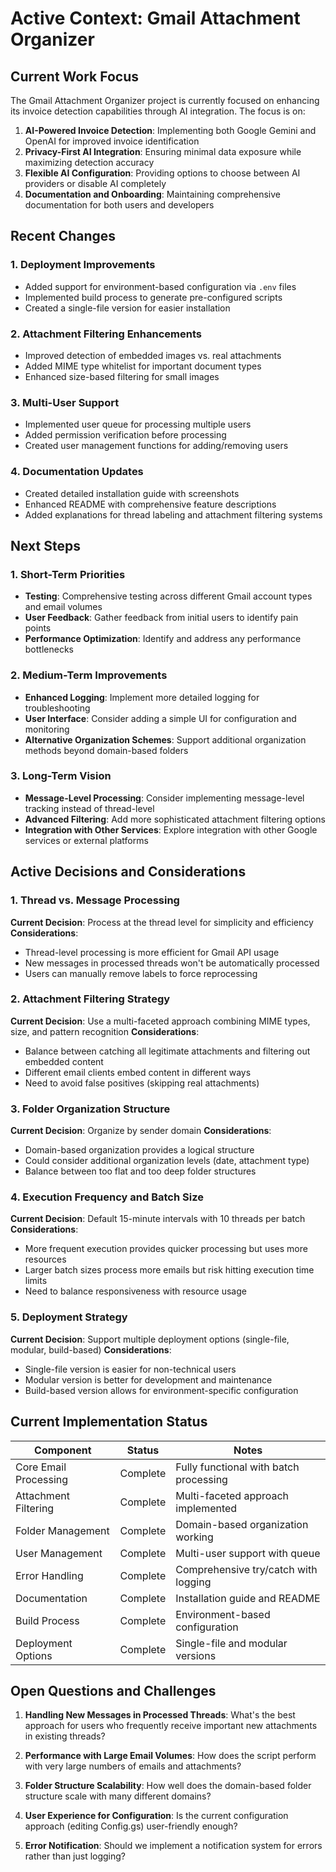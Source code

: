 # Active Context: Gmail Attachment Organizer

## Current Work Focus

The Gmail Attachment Organizer project is currently focused on enhancing its invoice detection capabilities through AI integration. The focus is on:

1. **AI-Powered Invoice Detection**: Implementing both Google Gemini and OpenAI for improved invoice identification
2. **Privacy-First AI Integration**: Ensuring minimal data exposure while maximizing detection accuracy
3. **Flexible AI Configuration**: Providing options to choose between AI providers or disable AI completely
4. **Documentation and Onboarding**: Maintaining comprehensive documentation for both users and developers

## Recent Changes

### 1. Deployment Improvements

- Added support for environment-based configuration via `.env` files
- Implemented build process to generate pre-configured scripts
- Created a single-file version for easier installation

### 2. Attachment Filtering Enhancements

- Improved detection of embedded images vs. real attachments
- Added MIME type whitelist for important document types
- Enhanced size-based filtering for small images

### 3. Multi-User Support

- Implemented user queue for processing multiple users
- Added permission verification before processing
- Created user management functions for adding/removing users

### 4. Documentation Updates

- Created detailed installation guide with screenshots
- Enhanced README with comprehensive feature descriptions
- Added explanations for thread labeling and attachment filtering systems

## Next Steps

### 1. Short-Term Priorities

- **Testing**: Comprehensive testing across different Gmail account types and email volumes
- **User Feedback**: Gather feedback from initial users to identify pain points
- **Performance Optimization**: Identify and address any performance bottlenecks

### 2. Medium-Term Improvements

- **Enhanced Logging**: Implement more detailed logging for troubleshooting
- **User Interface**: Consider adding a simple UI for configuration and monitoring
- **Alternative Organization Schemes**: Support additional organization methods beyond domain-based folders

### 3. Long-Term Vision

- **Message-Level Processing**: Consider implementing message-level tracking instead of thread-level
- **Advanced Filtering**: Add more sophisticated attachment filtering options
- **Integration with Other Services**: Explore integration with other Google services or external platforms

## Active Decisions and Considerations

### 1. Thread vs. Message Processing

**Current Decision**: Process at the thread level for simplicity and efficiency
**Considerations**:

- Thread-level processing is more efficient for Gmail API usage
- New messages in processed threads won't be automatically processed
- Users can manually remove labels to force reprocessing

### 2. Attachment Filtering Strategy

**Current Decision**: Use a multi-faceted approach combining MIME types, size, and pattern recognition
**Considerations**:

- Balance between catching all legitimate attachments and filtering out embedded content
- Different email clients embed content in different ways
- Need to avoid false positives (skipping real attachments)

### 3. Folder Organization Structure

**Current Decision**: Organize by sender domain
**Considerations**:

- Domain-based organization provides a logical structure
- Could consider additional organization levels (date, attachment type)
- Balance between too flat and too deep folder structures

### 4. Execution Frequency and Batch Size

**Current Decision**: Default 15-minute intervals with 10 threads per batch
**Considerations**:

- More frequent execution provides quicker processing but uses more resources
- Larger batch sizes process more emails but risk hitting execution time limits
- Need to balance responsiveness with resource usage

### 5. Deployment Strategy

**Current Decision**: Support multiple deployment options (single-file, modular, build-based)
**Considerations**:

- Single-file version is easier for non-technical users
- Modular version is better for development and maintenance
- Build-based version allows for environment-specific configuration

## Current Implementation Status

| Component             | Status   | Notes                                  |
| --------------------- | -------- | -------------------------------------- |
| Core Email Processing | Complete | Fully functional with batch processing |
| Attachment Filtering  | Complete | Multi-faceted approach implemented     |
| Folder Management     | Complete | Domain-based organization working      |
| User Management       | Complete | Multi-user support with queue          |
| Error Handling        | Complete | Comprehensive try/catch with logging   |
| Documentation         | Complete | Installation guide and README          |
| Build Process         | Complete | Environment-based configuration        |
| Deployment Options    | Complete | Single-file and modular versions       |

## Open Questions and Challenges

1. **Handling New Messages in Processed Threads**: What's the best approach for users who frequently receive important new attachments in existing threads?

2. **Performance with Large Email Volumes**: How does the script perform with very large numbers of emails and attachments?

3. **Folder Structure Scalability**: How well does the domain-based folder structure scale with many different domains?

4. **User Experience for Configuration**: Is the current configuration approach (editing Config.gs) user-friendly enough?

5. **Error Notification**: Should we implement a notification system for errors rather than just logging?
